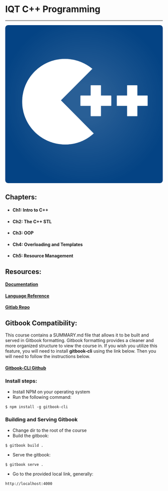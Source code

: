 # IQT C++ Programming

---

![](/assets/cpp.png)

## Chapters:

* #### Ch1: Intro to C++
* #### Ch2: The C++ STL
* #### Ch3: OOP
* #### Ch4: Overloading and Templates
* #### Ch5: Resource Management

## Resources:

#### [Documentation](http://www.cplusplus.com/doc/tutorial/)

#### [Language Reference](http://en.cppreference.com/w/)

#### [Gitlab Repo](https://gitlab.com/wstaud/CPP-Programing-2018)

## Gitbook Compatibility:

This course contains a SUMMARY.md file that allows it to be built and served in Gitbook formatting. Gitbook formatting provides a cleaner and more organized structure to view the course in. If you wish you utilize this feature, you will need to install **gitbook-cli** using the link below. Then you will need to follow the instructions below. 

#### [Gitbook-CLI Github](https://github.com/GitbookIO/gitbook-cli)

### Install steps: 

* Install NPM on your operating system
* Run the following command:
```
$ npm install -g gitbook-cli
```

### Building and Serving Gitbook

* Change dir to the root of the course
* Build the gitbook:
```
$ gitbook build .
```
* Serve the gitbook:
```
$ gitbook serve .
```
* Go to the provided local link, generally: 
```
http://localhost:4000
```
